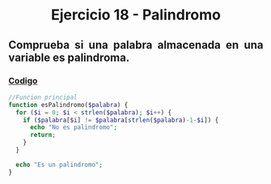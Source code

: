 <div align="center">

# Ejercicio 18 - Palindromo 

<div align="justify">

## Comprueba si una palabra almacenada en una variable es palindroma.
   


### [Codigo](https://github.com/ATPRodriguez/AED/tree/main/Elementos-basicos-en-php/src/public/Ejercicio20)
```php
//Funcion principal
function esPalindromo($palabra) {
  for ($i = 0; $i < strlen($palabra); $i++) {
    if ($palabra[$i] != $palabra[strlen($palabra)-1-$i]) {
      echo "No es palindromo";
      return;
    }
  }

  echo "Es un palindromo";
}
```

</div>

</div>